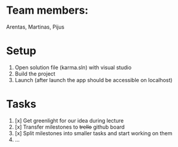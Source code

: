 # Team members:
Arentas, Martinas, Pijus

# Setup
1. Open solution file (karma.sln) with visual studio
2. Build the project
3. Launch (after launch the app should be accessible on localhost)


# Tasks
1. [x] Get greenlight for our idea during lecture
2. [x] Transfer milestones to ~~trello~~ github board
3. [x] Split milestones into smaller tasks and start working on them
4. ...
